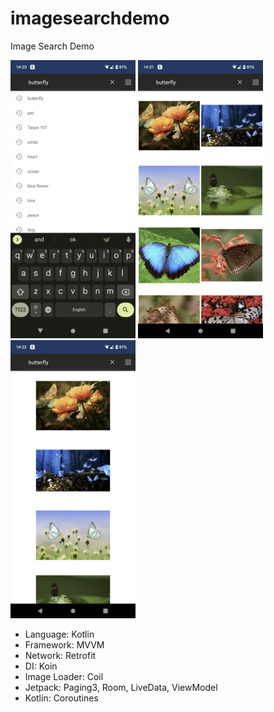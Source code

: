 # imagesearchdemo
Image Search Demo

<img src="https://github.com/chiaweishen/imagesearchdemo/blob/main/Screenshot_20230101_142108.png" width="200"/> <img src="https://github.com/chiaweishen/imagesearchdemo/blob/main/Screenshot_20230101_142153.png" width="200"/> <img src="https://github.com/chiaweishen/imagesearchdemo/blob/main/Screenshot_20230101_142219.png" width="200"/>

- Language: Kotlin
- Framework: MVVM
- Network: Retrofit
- DI: Koin
- Image Loader: Coil
- Jetpack: Paging3, Room, LiveData, ViewModel
- Kotlin: Coroutines
